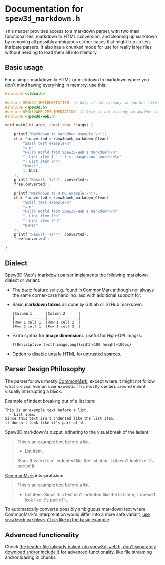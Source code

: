 
Documentation for `spew3d_markdown.h`
=====================================

This header provides access to a markdown parser, with two main
functionalities: markdown to HTML conversion, and cleaning up
markdown by removing all possibly ambiguous corner cases
that might trip up less intricate parsers. It also has a chunked
mode for use for really large files without needing to load them
all into memory.

Basic usage
-----------

For a simple markdown to HTML or markdown to markdown where you
don't mind having everything in memory, use this:

```c
#include <stdio.h>

#define SPEW3D_IMPLEMENTATION  // Only if not already in another file!
#include <spew3d.h>
#define SPEW3DWEB_IMPLEMENTATION  // Only if not already in another file!
#include <spew3d-web.h>

void main(int argc, const char **argv) {

    printf("Markdown to markdown example:\n");
    char *converted = spew3dweb_markdown_Clean(
        "Small test example\n"
        "=\n"
        "Hello World from Spew3D-Web's markdown!\n"
        "- List item 1 ` [ ( <- dangerous nonsense\n"
        "- List item 2\n"
        "Done!",
        1, NULL
    );
    printf("Result: %s\n", converted);
    free(converted);

    printf("Markdown to HTML example:\n");
    char *converted = spew3dweb_markdown_Clean( 
        "Small test example\n" 
        "=\n"
        "Hello World from Spew3D-Web's markdown!\n" 
        "- List item 1\n"
        "- List item 2\n"
        "Done!" 
    ); 
    printf("Result: %s\n", converted);
    free(converted);

}
```

Dialect
-------

Spew3D-Web's markdown parser implements the following markdown
dialect or variant:

- The basic feature set e.g. found in [CommonMark](
    https://commonmark.org) although not [always the same
  corner-case handling](#parser-design-philosophy), and
  with additional support for:

- Basic **markdown tables** as done by GitLab or GitHub markdown:

      |Column 1      |Column 2      |
      |--------------|--------------|
      |Row 1 cell 1  |Row 1 cell 2  |
      |Row 2 cell 1  |Row 1 cell 2  |

- Extra syntax for **image dimensions**, useful for High-DPI images:

      ![Descriptive text](image.png){width=100 height=100px}

- Option to disable unsafe HTML for untrusted sources.

Parser Design Philosophy
------------------------

The parser follows mostly [CommonMark](https://commonmark.org),
except where it might not follow what a visual human user expects.
This mostly centers around indent visually interrupting a block:

Example of indent breaking out of a list item:

    This is an example text before a list.
      - List item.
    Since this text isn't indented like the list item,
    it doesn't look like it's part of it.

Spew3D markdown's output, adhering to the visual break of the indent:

> This is an example text before a list.
>
>   - List item.
>
> Since this text isn't indented like the list item,
> it doesn't look like it's part of it.

[CommonMark](https://commonmark.org) interpretation:

> This is an example text before a list.
>
>   - List item. Since this text isn't indented
>     like the list item, it doesn't look like
>     it's part of it.

To automatically convert a possibly ambiguous markdown text
where CommonMark's interpretation would differ into a more
safe variant, [use `spew3dweb_markdown_Clean` like in
the basic example](#basic-usage).

Advanced functionality
----------------------

Check [the header file (already baked into spew3d-web.h, don't
separately download and/or include!!)](/include/spew3d_markdown.h)
for advanced functionality, like file streaming and/or loading
in chunks.

